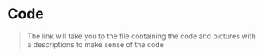# Code

>The link will take you to the file containing the code and pictures with a descriptions to make sense of the code




